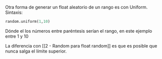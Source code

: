 
Otra forma de generar un float aleatorio de un rango es con Uniform. Sintaxis:

```python
random.uniform(1,10)
```

Dónde el los números entre paréntesis serían el rango, en este ejemplo entre 1 y 10

La diferencia con [[2 - Random para float random]] es que es posible que nunca salga el límite superior.